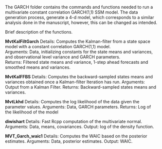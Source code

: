 The GARCH folder contains the commands and functions needed to run a multivariate constant correlation GARCH(1,1) SSM model. The data generation process, generate a 4-d model, which corresponds to a similar analysis done in the manuscript, however, this can be changed as intended.

Brief description of the functions.

**MvtKalFiltGarch**
Details: Computes the Kalman-filter from a state space model with a constant correlation GARCH(1,1) model. <br>
Arguments: Data, initializing constants for the state means and variances, and observational level variance and GARCH parameters. <br>
Returns: Filtered state means and variance, 1-step ahead forecasts and smoothed means and variances.

**MvtKalFFBS**
Details: Computes the backward-sampled states means and variances obtained once a Kalman-filter Iteration has run.
Arguments: Output from a Kalman Filter.
Returns: Backward-sampled states means and variances.

**MvtLkhd**
Details: Computes the log likelihood of the data given the parameter values.
Arguments: Data, GARCH parameters.
Returns: Log of the likelihood of the model


**diwishart**
Details: Fast Rcpp computation of the multivariate normal.
Arguments: Data, means, covariances.
Output: log of the density function.

**MVT_Garch_waic1**
Details: Computes the WAIC based on the posterior estimates.
Arguments: Data, posterior estimates.
Output: WAIC.

